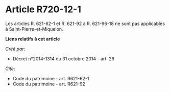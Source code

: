 # Article R720-12-1

Les articles R. 621-62-1 et R. 621-92 à R. 621-96-18 ne sont pas applicables à Saint-Pierre-et-Miquelon.

**Liens relatifs à cet article**

_Créé par_:

  - Décret n°2014-1314 du 31 octobre 2014 - art. 26

_Cite_:

  - Code du patrimoine - art. R621-62-1
  - Code du patrimoine - art. R621-92

